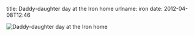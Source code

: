 title: Daddy-daughter day at the Iron home
urlname: iron
date: 2012-04-08T12:46

![Daddy-daughter day at the Iron home](https://dl.dropboxusercontent.com/s/cslzf3pgt0rh1ht/20120408-iron-man.jpg)